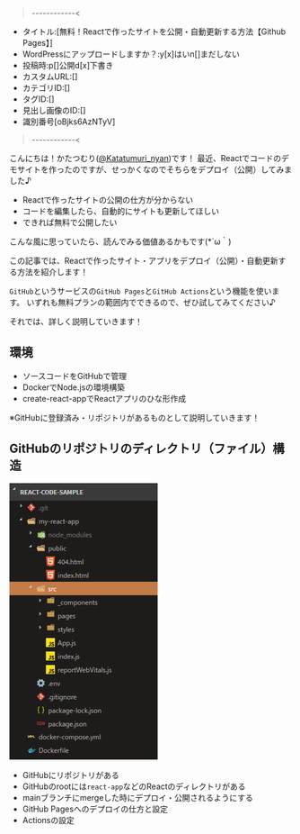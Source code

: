 >------------<
- タイトル:[無料！Reactで作ったサイトを公開・自動更新する方法【Github Pages】]
- WordPressにアップロードしますか？:y[x]はいn[]まだしない
- 投稿時:p[]公開d[x]下書き
- カスタムURL:[]
- カテゴリID:[]
- タグID:[]
- 見出し画像のID:[]
- 識別番号[oBjks6AzNTyV]
>------------<

こんにちは！かたつむり([@Katatumuri_nyan](https://twitter.com/Katatumuri_nyan))です！
最近、Reactでコードのデモサイトを作ったのですが、せっかくなのでそちらをデプロイ（公開）してみました♪

- Reactで作ったサイトの公開の仕方が分からない
- コードを編集したら、自動的にサイトも更新してほしい
- できれば無料で公開したい

こんな風に思っていたら、読んでみる価値あるかもです(*´ω｀)

この記事では、Reactで作ったサイト・アプリをデプロイ（公開）・自動更新する方法を紹介します！

`GitHub`というサービスの`GitHub Pages`と`GitHub Actions`という機能を使います。
いずれも無料プランの範囲内でできるので、ぜひ試してみてください♪

それでは、詳しく説明していきます！


## 環境
- ソースコードをGitHubで管理
- DockerでNode.jsの環境構築
- create-react-appでReactアプリのひな形作成

※GitHubに登録済み・リポジトリがあるものとして説明していきます！

## GitHubのリポジトリのディレクトリ（ファイル）構造
![DirectoryStructure](images/2021/06/DirectoryStructure.png)


- GitHubにリポジトリがある
- GitHubのrootには`react-app`などのReactのディレクトリがある
- mainブランチにmergeした時にデプロイ・公開されるようにする
- GitHub Pagesへのデプロイの仕方と設定
- Actionsの設定
